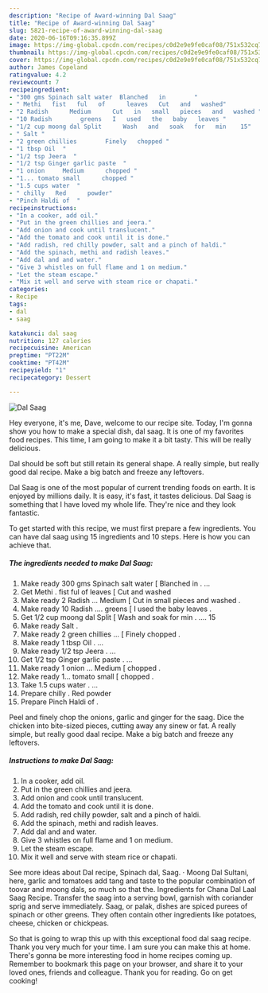 ```yaml
---
description: "Recipe of Award-winning Dal Saag"
title: "Recipe of Award-winning Dal Saag"
slug: 5821-recipe-of-award-winning-dal-saag
date: 2020-06-16T09:16:35.899Z
image: https://img-global.cpcdn.com/recipes/c0d2e9e9fe0caf08/751x532cq70/dal-saag-recipe-main-photo.jpg
thumbnail: https://img-global.cpcdn.com/recipes/c0d2e9e9fe0caf08/751x532cq70/dal-saag-recipe-main-photo.jpg
cover: https://img-global.cpcdn.com/recipes/c0d2e9e9fe0caf08/751x532cq70/dal-saag-recipe-main-photo.jpg
author: James Copeland
ratingvalue: 4.2
reviewcount: 7
recipeingredient:
- "300 gms Spinach salt water  Blanched   in        "
- " Methi   fist   ful   of      leaves   Cut   and   washed"
- "2 Radish      Medium      Cut   in   small   pieces   and   washed "
- "10 Radish        greens   I   used   the   baby   leaves "
- "1/2 cup moong dal Split      Wash   and   soak   for   min    15"
- " Salt "
- "2 green chillies        Finely   chopped "
- "1 tbsp Oil  "
- "1/2 tsp Jeera  "
- "1/2 tsp Ginger garlic paste  "
- "1 onion     Medium      chopped "
- "1... tomato small      chopped "
- "1.5 cups water  "
- " chilly   Red      powder"
- "Pinch Haldi of  "
recipeinstructions:
- "In a cooker, add oil."
- "Put in the green chillies and jeera."
- "Add onion and cook until translucent."
- "Add the tomato and cook until it is done."
- "Add radish, red chilly powder, salt and a pinch of haldi."
- "Add the spinach, methi and radish leaves."
- "Add dal and and water."
- "Give 3 whistles on full flame and 1 on medium."
- "Let the steam escape."
- "Mix it well and serve with steam rice or chapati."
categories:
- Recipe
tags:
- dal
- saag

katakunci: dal saag 
nutrition: 127 calories
recipecuisine: American
preptime: "PT22M"
cooktime: "PT42M"
recipeyield: "1"
recipecategory: Dessert

---
```



![Dal Saag](https://img-global.cpcdn.com/recipes/c0d2e9e9fe0caf08/751x532cq70/dal-saag-recipe-main-photo.jpg)

Hey everyone, it's me, Dave, welcome to our recipe site. Today, I'm gonna show you how to make a special dish, dal saag. It is one of my favorites food recipes. This time, I am going to make it a bit tasty. This will be really delicious.

Dal should be soft but still retain its general shape. A really simple, but really good dal recipe. Make a big batch and freeze any leftovers.

Dal Saag is one of the most popular of current trending foods on earth. It is enjoyed by millions daily. It is easy, it's fast, it tastes delicious. Dal Saag is something that I have loved my whole life. They're nice and they look fantastic.


To get started with this recipe, we must first prepare a few ingredients. You can have dal saag using 15 ingredients and 10 steps. Here is how you can achieve that.

<!--inarticleads1-->

##### The ingredients needed to make Dal Saag:

1. Make ready 300 gms Spinach salt water [ Blanched   in       . ...
1. Get  Methi .  fist   ful   of      leaves  [ Cut   and   washed
1. Make ready 2 Radish ...     Medium     [ Cut   in   small   pieces   and   washed .
1. Make ready 10 Radish ....       greens  [ I   used   the   baby   leaves .
1. Get 1/2 cup moong dal Split     [ Wash   and   soak   for   min . ....  15
1. Make ready  Salt .
1. Make ready 2 green chillies ...      [ Finely   chopped .
1. Make ready 1 tbsp Oil . ...
1. Make ready 1/2 tsp Jeera . ...
1. Get 1/2 tsp Ginger garlic paste . ...
1. Make ready 1 onion ...    Medium     [ chopped .
1. Make ready 1... tomato small     [ chopped .
1. Take 1.5 cups water . ...
1. Prepare  chilly .  Red      powder
1. Prepare Pinch Haldi of  .


Peel and finely chop the onions, garlic and ginger for the saag. Dice the chicken into bite-sized pieces, cutting away any sinew or fat. A really simple, but really good daal recipe. Make a big batch and freeze any leftovers. 

<!--inarticleads2-->

##### Instructions to make Dal Saag:

1. In a cooker, add oil.
1. Put in the green chillies and jeera.
1. Add onion and cook until translucent.
1. Add the tomato and cook until it is done.
1. Add radish, red chilly powder, salt and a pinch of haldi.
1. Add the spinach, methi and radish leaves.
1. Add dal and and water.
1. Give 3 whistles on full flame and 1 on medium.
1. Let the steam escape.
1. Mix it well and serve with steam rice or chapati.


See more ideas about Dal recipe, Spinach dal, Saag. · Moong Dal Sultani, here, garlic and tomatoes add tang and taste to the popular combination of toovar and moong dals, so much so that the. Ingredients for Chana Dal Laal Saag Recipe. Transfer the saag into a serving bowl, garnish with coriander sprig and serve immediately. Saag, or palak, dishes are spiced purees of spinach or other greens. They often contain other ingredients like potatoes, cheese, chicken or chickpeas. 

So that is going to wrap this up with this exceptional food dal saag recipe. Thank you very much for your time. I am sure you can make this at home. There's gonna be more interesting food in home recipes coming up. Remember to bookmark this page on your browser, and share it to your loved ones, friends and colleague. Thank you for reading. Go on get cooking!
